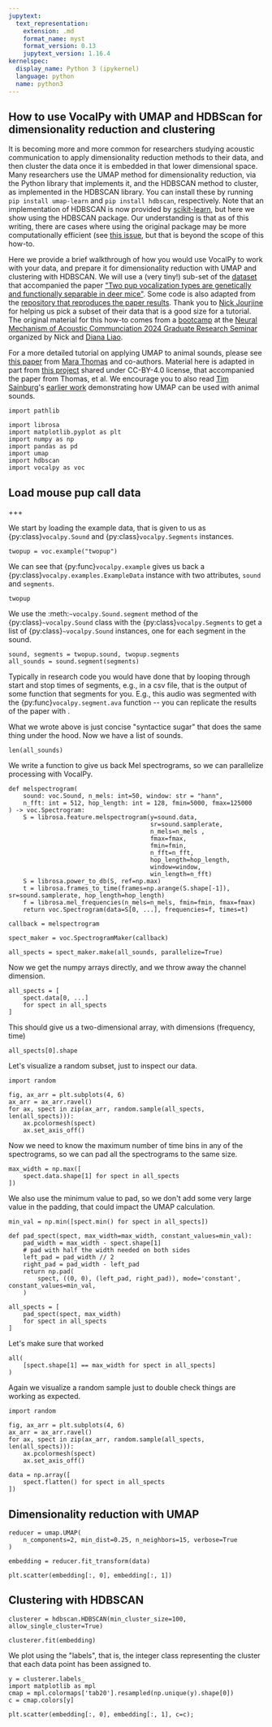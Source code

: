 ```yaml
---
jupytext:
  text_representation:
    extension: .md
    format_name: myst
    format_version: 0.13
    jupytext_version: 1.16.4
kernelspec:
  display_name: Python 3 (ipykernel)
  language: python
  name: python3
---
```


## How to use VocalPy with UMAP and HDBScan for dimensionality reduction and clustering

It is becoming more and more common for researchers studying acoustic communication to apply dimensionality reduction methods to their data, and then cluster the data once it is embedded in that lower dimensional space. Many researchers use the UMAP method for dimensionality reduction, via the Python library that implements it, and the HDBSCAN method to cluster, as implemented in the HDBSCAN library. You can install these by running `pip install umap-learn` and `pip install hdbscan`, respectively. Note that an implementation of HDBSCAN is now provided by [scikit-learn](https://scikit-learn.org/1.5/modules/generated/sklearn.cluster.HDBSCAN.html), but here we show using the HDBSCAN package. Our understanding is that as of this writing, there are cases where using the original package may be more computationally efficient (see [this issue](https://github.com/scikit-learn-contrib/hdbscan/issues/633), but that is beyond the scope of this how-to.

Here we provide a brief walkthrough of how you would use VocalPy to work with your data, and prepare it for dimensionality reduction with UMAP and clustering with HDBSCAN. We will use a (very tiny!) sub-set of the [dataset](https://datadryad.org/stash/dataset/doi:10.5061/dryad.g79cnp5ts) that accompanied the paper ["Two pup vocalization types are genetically and functionally separable in deer mice"](https://www.cell.com/current-biology/fulltext/S0960-9822(23)00185-9?_returnURL=https%3A%2F%2Flinkinghub.elsevier.com%2Fretrieve%2Fpii%2FS0960982223001859%3Fshowall%3Dtrue). Some code is also adapted from the [repository that reproduces the paper results](https://github.com/nickjourjine/peromyscus-pup-vocal-evolution). Thank you to [Nick Jourjine](https://nickjourjine.github.io/) for helping us pick a subset of their data that is a good size for a tutorial. The original material for this how-to comes from a [bootcamp](https://github.com/vocalpy/acoustic-communication-and-bioacoustics-bootcamp) at the [Neural Mechanism of Acoustic Communciation 2024 Graduate Research Seminar](https://www.grc.org/neural-mechanisms-of-acoustic-communication-grs-conference/2024/) organized by Nick and [Diana Liao](https://scholar.google.com/citations?user=QeqBfDMAAAAJ&hl=en).

For a more detailed tutorial on applying UMAP to animal sounds, please see [this paper](https://besjournals.onlinelibrary.wiley.com/doi/full/10.1111/1365-2656.13754) from [Mara Thomas](https://www.ab.mpg.de/person/109360/2736) and co-authors. Material here is adapted in part from [this project](https://github.com/marathomas/tutorial_repo) shared under CC-BY-4.0 license, that accompanied the paper from Thomas, et al. We encourage you to also read [Tim Sainburg](https://timsainburg.com/)'s [earlier work](https://journals.plos.org/ploscompbiol/article?id=10.1371/journal.pcbi.1008228) demonstrating how UMAP can be used with animal sounds.

```{code-cell} ipython3
import pathlib

import librosa
import matplotlib.pyplot as plt
import numpy as np
import pandas as pd
import umap
import hdbscan
import vocalpy as voc
```

## Load mouse pup call data

+++

We start by loading the example data, that is given to us as {py:class}`vocalpy.Sound` and {py:class}`vocalpy.Segments` instances.

```{code-cell} ipython3
twopup = voc.example("twopup")
```

We can see that {py:func}`vocalpy.example` gives us back a {py:class}`vocalpy.examples.ExampleData` instance with two attributes, `sound` and `segments`.

```{code-cell} ipython3
twopup
```

We use the :meth:`~vocalpy.Sound.segment` method of the {py:class}`~vocalpy.Sound` class with the {py:class}`vocalpy.Segments` to get a list of {py:class}`~vocalpy.Sound` instances, one for each segment in the sound.

```{code-cell} ipython3
sound, segments = twopup.sound, twopup.segments
all_sounds = sound.segment(segments)
```

Typically in research code you would have done that by looping through start and stop times of segments, e.g., in a csv file, that is the output of some function that segments for you. E.g., this audio was segmented with the {py:func}`vocalpy.segment.ava` function -- you can replicate the results of the paper with .

What we wrote above is just concise "syntactice sugar" that does the same thing under the hood. Now we have a list of sounds.

```{code-cell} ipython3
len(all_sounds)
```

We write a function to give us back Mel spectrograms, so we can parallelize processing with VocalPy.

```{code-cell} ipython3
def melspectrogram(
    sound: voc.Sound, n_mels: int=50, window: str = "hann", 
    n_fft: int = 512, hop_length: int = 128, fmin=5000, fmax=125000
) -> voc.Spectrogram:
    S = librosa.feature.melspectrogram(y=sound.data,
                                       sr=sound.samplerate, 
                                       n_mels=n_mels , 
                                       fmax=fmax, 
                                       fmin=fmin,
                                       n_fft=n_fft,
                                       hop_length=hop_length, 
                                       window=window, 
                                       win_length=n_fft)
    S = librosa.power_to_db(S, ref=np.max)
    t = librosa.frames_to_time(frames=np.arange(S.shape[-1]), sr=sound.samplerate, hop_length=hop_length)
    f = librosa.mel_frequencies(n_mels=n_mels, fmin=fmin, fmax=fmax)
    return voc.Spectrogram(data=S[0, ...], frequencies=f, times=t)
```

```{code-cell} ipython3
callback = melspectrogram

spect_maker = voc.SpectrogramMaker(callback)
```

```{code-cell} ipython3
all_spects = spect_maker.make(all_sounds, parallelize=True)
```

Now we get the numpy arrays directly, and we throw away the channel dimension.

```{code-cell} ipython3
all_spects = [
    spect.data[0, ...]
    for spect in all_spects
]
```

This should give us a two-dimensional array, with dimensions (frequency, time)

```{code-cell} ipython3
all_spects[0].shape
```

Let's visualize a random subset, just to inspect our data.

```{code-cell} ipython3
import random

fig, ax_arr = plt.subplots(4, 6)
ax_arr = ax_arr.ravel()
for ax, spect in zip(ax_arr, random.sample(all_spects, len(all_spects))):
    ax.pcolormesh(spect)
    ax.set_axis_off()
```

Now we need to know the maximum number of time bins in any of the spectrograms, so we can pad all the spectrograms to the same size.

```{code-cell} ipython3
max_width = np.max([
    spect.data.shape[1] for spect in all_spects   
])
```

We also use the minimum value to pad, so we don't add some very large value in the padding, that could impact the UMAP calculation.

```{code-cell} ipython3
min_val = np.min([spect.min() for spect in all_spects])
```

```{code-cell} ipython3
def pad_spect(spect, max_width=max_width, constant_values=min_val):
    pad_width = max_width - spect.shape[1]
    # pad with half the width needed on both sides
    left_pad = pad_width // 2
    right_pad = pad_width - left_pad
    return np.pad(
        spect, ((0, 0), (left_pad, right_pad)), mode='constant', constant_values=min_val,
    )
```

```{code-cell} ipython3
all_spects = [
    pad_spect(spect, max_width)
    for spect in all_spects
]
```

Let's make sure that worked

```{code-cell} ipython3
all(
    [spect.shape[1] == max_width for spect in all_spects]
)
```

Again we visualize a random sample just to double check things are working as expected.

```{code-cell} ipython3
import random

fig, ax_arr = plt.subplots(4, 6)
ax_arr = ax_arr.ravel()
for ax, spect in zip(ax_arr, random.sample(all_spects, len(all_spects))):
    ax.pcolormesh(spect)
    ax.set_axis_off()
```

```{code-cell} ipython3
data = np.array([
    spect.flatten() for spect in all_spects
])
```

## Dimensionality reduction with UMAP

```{code-cell} ipython3
reducer = umap.UMAP(
    n_components=2, min_dist=0.25, n_neighbors=15, verbose=True
)
```

```{code-cell} ipython3
embedding = reducer.fit_transform(data)
```

```{code-cell} ipython3
plt.scatter(embedding[:, 0], embedding[:, 1])
```

## Clustering with HDBSCAN

```{code-cell} ipython3
clusterer = hdbscan.HDBSCAN(min_cluster_size=100, allow_single_cluster=True)
```

```{code-cell} ipython3
clusterer.fit(embedding)
```

We plot using the "labels", that is, the integer class representing the cluster that each data point has been assigned to.

```{code-cell} ipython3
y = clusterer.labels_
import matplotlib as mpl
cmap = mpl.colormaps['tab20'].resampled(np.unique(y).shape[0])
c = cmap.colors[y]
```

```{code-cell} ipython3
plt.scatter(embedding[:, 0], embedding[:, 1], c=c);
```
